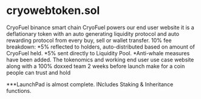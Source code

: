 # cryowebtoken.sol
CryoFuel binance smart chain
CryoFuel powers our end user website it is a deflationary token with an auto generating liquidity protocol and auto rewarding protocol from every buy, sell or wallet transfer.
10% fee breakdown: 
*5% reflected to holders, auto-distributed based on amount of CryoFuel held. 
*5% sent directly to Liquidity Pool.
*Anti-whale measures have been added.
The tokenomics and working end user use case website along with a 100% doxxed team 2 weeks before launch make for a coin people can trust and hold

***LaunchPad is almost complete. INcludes Staking & Inheritance functions.

